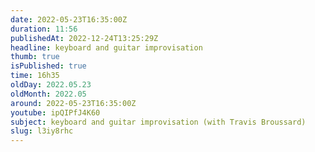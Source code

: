 ```yaml
---
date: 2022-05-23T16:35:00Z
duration: 11:56
publishedAt: 2022-12-24T13:25:29Z
headline: keyboard and guitar improvisation
thumb: true
isPublished: true
time: 16h35
oldDay: 2022.05.23
oldMonth: 2022.05
around: 2022-05-23T16:35:00Z
youtube: ipQIPfJ4K60
subject: keyboard and guitar improvisation (with Travis Broussard)
slug: l3iy8rhc
---
```


